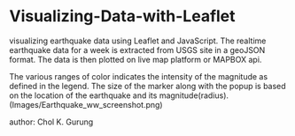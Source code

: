 # Visualizing-Data-with-Leaflet
visualizing earthquake data  using Leaflet and JavaScript.
The realtime earthquake data for a week is extracted from USGS site in a geoJSON format.
The data is then plotted on live map platform or MAPBOX api.

The various ranges of color indicates the intensity of the magnitude as defined in the legend.
The size of the marker along with the popup is based on the location of the earthquake and its magnitude(radius).
(Images/Earthquake_ww_screenshot.png)

author: Chol K. Gurung
